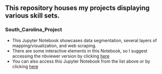 ## This repository houses my projects displaying various skill sets. 

### South_Carolina_Project
- This Jupyter Notebook showcases data segmentation, several layers of mapping/visualization, and web scraping.
- There are some interactive elements in this Notebook, so I suggest accessing the nbviewer version by clicking [here](https://nbviewer.jupyter.org/github/ajgoyak/my_projects/blob/master/South_Carolina_Project.ipynb#zip)
- You can also access this Jupyter Notebook from the list above or by clicking [here](https://github.com/ajgoyak/my_projects/blob/master/South_Carolina_Project.ipynb)
